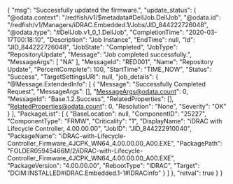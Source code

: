 ﻿
{
    "msg": "Successfully updated the firmware.",
    "update_status": {
        "@odata.context": "/redfish/v1/$metadata#DellJob.DellJob",
        "@odata.id": "/redfish/v1/Managers/iDRAC.Embedded.1/Jobs/JID_844222726048",
        "@odata.type": "#DellJob.v1_0_1.DellJob",
        "CompletionTime": "2020-03-17T00:18:10",
        "Description": "Job Instance",
        "EndTime": null,
        "Id": "JID_844222726048",
        "JobState": "Completed",
        "JobType": "RepositoryUpdate",
        "Message": "Job completed successfully.",
        "MessageArgs": [
            "NA"
        ],
        "MessageId": "RED001",
        "Name": "Repository Update",
        "PercentComplete": 100,
        "StartTime": "TIME_NOW",
        "Status": "Success",
        "TargetSettingsURI": null,
        "job_details": {
            "@Message.ExtendedInfo": [
                {
                    "Message": "Successfully Completed Request",
                    "MessageArgs": [],
                    "MessageArgs@odata.count": 0,
                    "MessageId": "Base.1.2.Success",
                    "RelatedProperties": [],
                    "RelatedProperties@odata.count": 0,
                    "Resolution": "None",
                    "Severity": "OK"
                }
            ],
            "PackageList": [
                {
                    "BaseLocation": null,
                    "ComponentID": "25227",
                    "ComponentType": "FRMW",
                    "Criticality": "1",
                    "DisplayName": "iDRAC with Lifecycle Controller, 4.00.00.00",
                    "JobID": "JID_844222910040",
                    "PackageName": "iDRAC-with-Lifecycle-Controller_Firmware_4JCPK_WN64_4.00.00.00_A00.EXE",
                    "PackagePath": "FOLDER05945466M/2/iDRAC-with-Lifecycle-Controller_Firmware_4JCPK_WN64_4.00.00.00_A00.EXE",
                    "PackageVersion": "4.00.00.00",
                    "RebootType": "IDRAC",
                    "Target": "DCIM:INSTALLED#iDRAC.Embedded.1-1#IDRACinfo"
                }
            ]
        },
        "retval": true
    }
}
